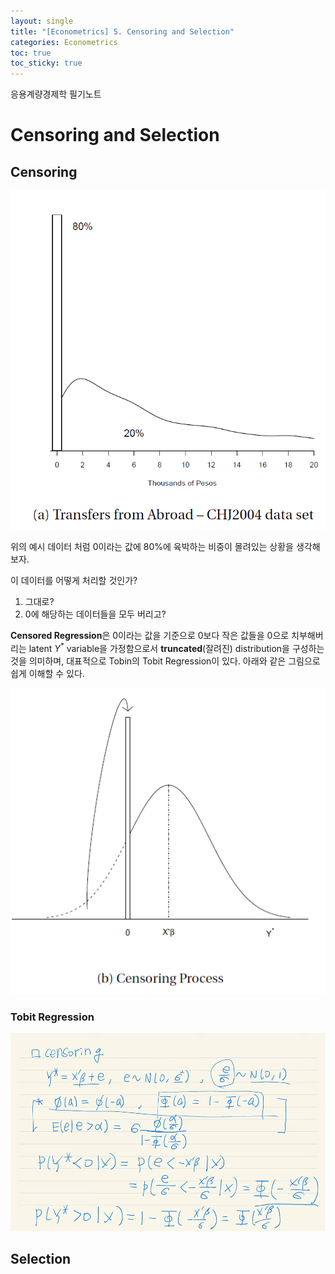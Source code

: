 ```yaml
---
layout: single
title: "[Econometrics] 5. Censoring and Selection"
categories: Econometrics
toc: true
toc_sticky: true
---
```


응용계량경제학 필기노트



# Censoring and Selection

## Censoring

![image-20220509194013382](../../assets/images/2022-04-06-econometrics_5/image-20220509194013382.png)



위의 예시 데이터 처럼 0이라는 값에 80%에 육박하는 비중이 몰려있는 상황을 생각해보자.

이 데이터를 어떻게 처리할 것인가?

1) 그대로?
2) 0에 해당하는 데이터들을 모두 버리고?



**Censored Regression**은 0이라는 값을 기준으로 0보다 작은 값들을 0으로 치부해버리는 latent $Y^*$ variable을 가정함으로서 **truncated**(잘려진) distribution을 구성하는 것을 의미하며, 대표적으로 Tobin의 Tobit Regression이 있다. 아래와 같은 그림으로 쉽게 이해할 수 있다.



![image-20220509194615702](../../assets/images/2022-04-06-econometrics_5/image-20220509194615702.png)



### Tobit Regression

![image-20220509195019366](../../assets/images/2022-04-05-econometrics_5/image-20220509195019366.png)









## Selection





